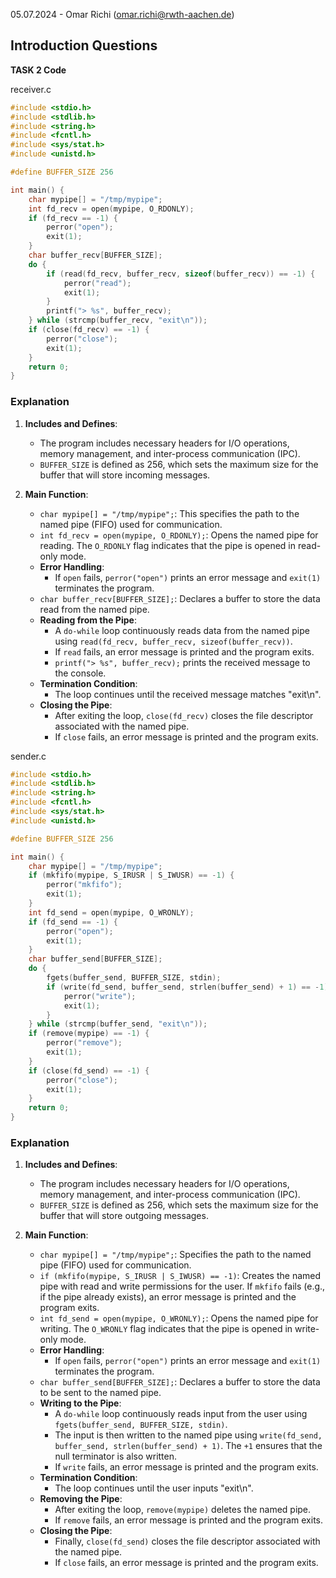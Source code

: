 05.07.2024 - Omar Richi (omar.richi@rwth-aachen.de)

## Introduction Questions

**TASK 2 Code**

receiver.c

```c
#include <stdio.h>
#include <stdlib.h>
#include <string.h>
#include <fcntl.h>
#include <sys/stat.h>
#include <unistd.h>

#define BUFFER_SIZE 256

int main() {
    char mypipe[] = "/tmp/mypipe";
    int fd_recv = open(mypipe, O_RDONLY);
    if (fd_recv == -1) {
        perror("open");
        exit(1);
    }
    char buffer_recv[BUFFER_SIZE];
    do {
        if (read(fd_recv, buffer_recv, sizeof(buffer_recv)) == -1) {
            perror("read");
            exit(1);
        }
        printf("> %s", buffer_recv);
    } while (strcmp(buffer_recv, "exit\n"));
    if (close(fd_recv) == -1) {
        perror("close");
        exit(1);
    }
    return 0;
}
```

### Explanation

1. **Includes and Defines**:
    
    - The program includes necessary headers for I/O operations, memory management, and inter-process communication (IPC).
    - `BUFFER_SIZE` is defined as 256, which sets the maximum size for the buffer that will store incoming messages.
2. **Main Function**:
    
    - `char mypipe[] = "/tmp/mypipe";`: This specifies the path to the named pipe (FIFO) used for communication.
    - `int fd_recv = open(mypipe, O_RDONLY);`: Opens the named pipe for reading. The `O_RDONLY` flag indicates that the pipe is opened in read-only mode.
    - **Error Handling**:
        - If `open` fails, `perror("open")` prints an error message and `exit(1)` terminates the program.
    - `char buffer_recv[BUFFER_SIZE];`: Declares a buffer to store the data read from the named pipe.
    - **Reading from the Pipe**:
        - A `do-while` loop continuously reads data from the named pipe using `read(fd_recv, buffer_recv, sizeof(buffer_recv))`.
        - If `read` fails, an error message is printed and the program exits.
        - `printf("> %s", buffer_recv);` prints the received message to the console.
    - **Termination Condition**:
        - The loop continues until the received message matches "exit\n".
    - **Closing the Pipe**:
        - After exiting the loop, `close(fd_recv)` closes the file descriptor associated with the named pipe.
        - If `close` fails, an error message is printed and the program exits.

sender.c

```c
#include <stdio.h>
#include <stdlib.h>
#include <string.h>
#include <fcntl.h>
#include <sys/stat.h>
#include <unistd.h>

#define BUFFER_SIZE 256

int main() {
    char mypipe[] = "/tmp/mypipe";
    if (mkfifo(mypipe, S_IRUSR | S_IWUSR) == -1) {
        perror("mkfifo");
        exit(1);
    }
    int fd_send = open(mypipe, O_WRONLY);
    if (fd_send == -1) {
        perror("open");
        exit(1);
    }
    char buffer_send[BUFFER_SIZE];
    do {
        fgets(buffer_send, BUFFER_SIZE, stdin);
        if (write(fd_send, buffer_send, strlen(buffer_send) + 1) == -1) {
            perror("write");
            exit(1);
        }
    } while (strcmp(buffer_send, "exit\n"));
    if (remove(mypipe) == -1) {
        perror("remove");
        exit(1);
    }
    if (close(fd_send) == -1) {
        perror("close");
        exit(1);
    }
    return 0;
}
```


### Explanation

1. **Includes and Defines**:
    
    - The program includes necessary headers for I/O operations, memory management, and inter-process communication (IPC).
    - `BUFFER_SIZE` is defined as 256, which sets the maximum size for the buffer that will store outgoing messages.
2. **Main Function**:
    
    - `char mypipe[] = "/tmp/mypipe";`: Specifies the path to the named pipe (FIFO) used for communication.
    - `if (mkfifo(mypipe, S_IRUSR | S_IWUSR) == -1)`: Creates the named pipe with read and write permissions for the user. If `mkfifo` fails (e.g., if the pipe already exists), an error message is printed and the program exits.
    - `int fd_send = open(mypipe, O_WRONLY);`: Opens the named pipe for writing. The `O_WRONLY` flag indicates that the pipe is opened in write-only mode.
    - **Error Handling**:
        - If `open` fails, `perror("open")` prints an error message and `exit(1)` terminates the program.
    - `char buffer_send[BUFFER_SIZE];`: Declares a buffer to store the data to be sent to the named pipe.
    - **Writing to the Pipe**:
        - A `do-while` loop continuously reads input from the user using `fgets(buffer_send, BUFFER_SIZE, stdin)`.
        - The input is then written to the named pipe using `write(fd_send, buffer_send, strlen(buffer_send) + 1)`. The `+1` ensures that the null terminator is also written.
        - If `write` fails, an error message is printed and the program exits.
    - **Termination Condition**:
        - The loop continues until the user inputs "exit\n".
    - **Removing the Pipe**:
        - After exiting the loop, `remove(mypipe)` deletes the named pipe.
        - If `remove` fails, an error message is printed and the program exits.
    - **Closing the Pipe**:
        - Finally, `close(fd_send)` closes the file descriptor associated with the named pipe.
        - If `close` fails, an error message is printed and the program exits.